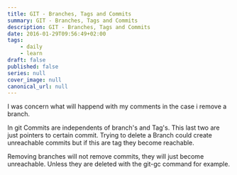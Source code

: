 ```yaml
---
title: GIT - Branches, Tags and Commits
summary: GIT - Branches, Tags and Commits
description: GIT - Branches, Tags and Commits
date: 2016-01-29T09:56:49+02:00
tags: 
    - daily
    - learn
draft: false
published: false
series: null
cover_image: null
canonical_url: null
---
```


I was concern what will happend with my comments in the case i remove a branch.

In git Commits are independents of branch's and Tag's. This last two are just pointers to certain commit. Trying to delete a Branch could create unreachable commits but if this are tag they become reachable.

Removing branches will not remove commits, they will just become unreachable. Unless they are deleted with the git-gc command for example.
